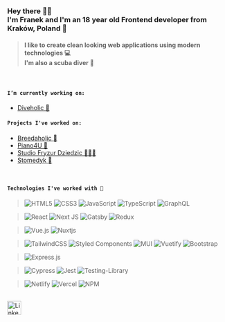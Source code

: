 ### Hey there 👋🏼 <br /> I'm Franek and I'm an 18 year old Frontend developer from Kraków, Poland 🚀
> #### I like to create clean looking web applications using modern technologies 💻 <br /> I'm also a scuba diver 🤿

<br />

#### `I’m currently working on:`
   - [Diveholic 🤿](https://github.com/franekostrowski/diveholic)


#### `Projects I've worked on:`
  - [Breedaholic 🐶](https://github.com/franekostrowski/breedaholic)
  - [Piano4U 🎹](https://piano4u.pl)
  - [Studio Fryzur Dziedzic 💇🏽‍♀️](https://studiodziedzic.pl)
  - [Stomedyk 🦷](https://stomedyk.pl)

<br />

#### `Technologies I've worked with 📌`
  
  > ![HTML5](https://img.shields.io/badge/html5-%23E34F26.svg?style=flat&logo=html5&logoColor=white)
  > ![CSS3](https://img.shields.io/badge/css3-%231572B6.svg?style=flat&logo=css3&logoColor=white)
  > ![JavaScript](https://img.shields.io/badge/javascript-%23323330.svg?style=flat&logo=javascript&logoColor=%23F7DF1E)
  > ![TypeScript](https://img.shields.io/badge/typescript-%23007ACC.svg?style=flat&logo=typescript&logoColor=white)
  > ![GraphQL](https://img.shields.io/badge/-GraphQL-E10098?style=flat&logo=graphql&logoColor=white)

  > ![React](https://img.shields.io/badge/react-%2320232a.svg?style=flat&logo=react&logoColor=%2361DAFB)
  > ![Next JS](https://img.shields.io/badge/Next-black?style=flat&logo=next.js&logoColor=white)
  > ![Gatsby](https://img.shields.io/badge/Gatsby-%23663399.svg?style=flat&logo=gatsby&logoColor=white)
  > ![Redux](https://img.shields.io/badge/redux-%23593d88.svg?style=flat&logo=redux&logoColor=white)

  > ![Vue.js](https://img.shields.io/badge/vuejs-%2335495e.svg?style=flat&logo=vuedotjs&logoColor=%234FC08D)
  > ![Nuxtjs](https://img.shields.io/badge/Nuxt-002E3B?style=flat&logo=nuxtdotjs&logoColor=#00DC82)

  > ![TailwindCSS](https://img.shields.io/badge/tailwindcss-%2338B2AC.svg?style=flat&logo=tailwind-css&logoColor=white)
  > ![Styled Components](https://img.shields.io/badge/styled--components-DB7093?style=flat&logo=styled-components&logoColor=white)
  > ![MUI](https://img.shields.io/badge/MUI-%230081CB.svg?style=flat&logo=mui&logoColor=white)
  > ![Vuetify](https://img.shields.io/badge/Vuetify-1867C0?style=flat&logo=vuetify&logoColor=AEDDFF)
  > ![Bootstrap](https://img.shields.io/badge/bootstrap-%23563D7C.svg?style=flat&logo=bootstrap&logoColor=white)

  > ![Express.js](https://img.shields.io/badge/express.js-%23404d59.svg?style=flat&logo=express&logoColor=%2361DAFB)
  
  > ![Cypress](https://img.shields.io/badge/-cypress-%23E5E5E5?style=flat&logo=cypress&logoColor=058a5e)
  > ![Jest](https://img.shields.io/badge/-jest-%23C21325?style=flat&logo=jest&logoColor=white)
  > ![Testing-Library](https://img.shields.io/badge/-TestingLibrary-%23E33332?style=flat&logo=testing-library&logoColor=white)
  
  > ![Netlify](https://img.shields.io/badge/netlify-%23000000.svg?style=flat&logo=netlify&logoColor=#00C7B7)
  > ![Vercel](https://img.shields.io/badge/vercel-%23000000.svg?style=flat&logo=vercel&logoColor=white)
  > ![NPM](https://img.shields.io/badge/NPM-%23000000.svg?style=flat&logo=npm&logoColor=white) 
</details>

<br />

<a href="https://www.linkedin.com/in/franekostrowski">
<img align="left" alt="LinkedIn logo" width="32px" src="https://raw.githubusercontent.com/peterthehan/peterthehan/master/assets/linkedin.svg" />
</a>
